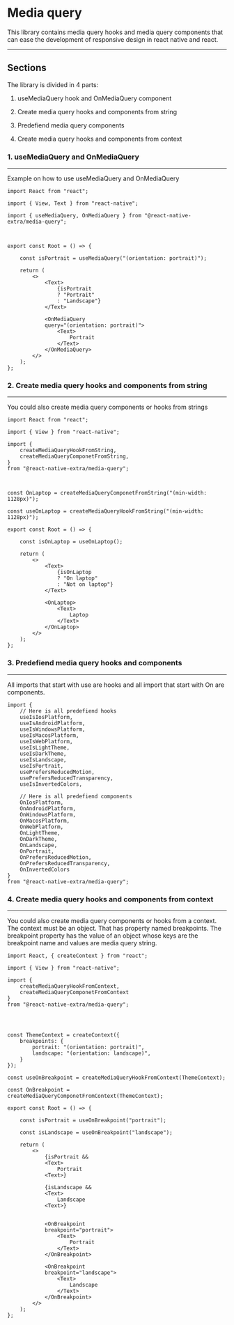 # Media query

This library contains media query hooks and media query components that can ease the development of responsive design in react native and react.

---

## Sections

The library is divided in 4 parts:

1. useMediaQuery hook and OnMediaQuery component

2. Create media query hooks and components from string

3. Predefiend media query components

4. Create media query hooks and components from context  



### 1. useMediaQuery and OnMediaQuery
---
Example on how to use useMediaQuery and OnMediaQuery
```tsx
import React from "react";

import { View, Text } from "react-native";

import { useMediaQuery, OnMediaQuery } from "@react-native-extra/media-query";



export const Root = () => {

    const isPortrait = useMediaQuery("(orientation: portrait)");

    return (
        <>
            <Text>
                {isPortrait 
                ? "Portrait" 
                : "Landscape"}
            </Text>

            <OnMediaQuery 
            query="(orientation: portrait)">
                <Text>
                    Portrait
                </Text>
            </OnMediaQuery>
        </>
    );
};
```



### 2. Create media query hooks and components from string
---
You could also create media query components or hooks from strings

```tsx
import React from "react";

import { View } from "react-native";

import { 
    createMediaQueryHookFromString,
    createMediaQueryComponetFromString,
} 
from "@react-native-extra/media-query";



const OnLaptop = createMediaQueryComponetFromString("(min-width: 1128px)");

const useOnLaptop = createMediaQueryHookFromString("(min-width: 1128px)");

export const Root = () => {

    const isOnLaptop = useOnLaptop();

    return (
        <>
            <Text>
                {isOnLaptop 
                ? "On laptop" 
                : "Not on laptop"}
            </Text>

            <OnLaptop>
                <Text>
                    Laptop
                </Text>
            </OnLaptop>
        </>
    );
};
```



### 3. Predefiend media query hooks and components
---
All imports that start with use are hooks and all import that start with On are components.

```tsx
import {
    // Here is all predefiend hooks
    useIsIosPlatform,
    useIsAndroidPlatform,
    useIsWindowsPlatform,
    useIsMacosPlatform,
    useIsWebPlatform,
    useIsLightTheme,
    useIsDarkTheme,
    useIsLandscape,
    useIsPortrait,
    usePrefersReducedMotion,
    usePrefersReducedTransparency,
    useIsInvertedColors,

    // Here is all predefiend components
    OnIosPlatform,
    OnAndroidPlatform,
    OnWindowsPlatform,
    OnMacosPlatform,
    OnWebPlatform,
    OnLightTheme,
    OnDarkTheme,
    OnLandscape,
    OnPortrait,
    OnPrefersReducedMotion,
    OnPrefersReducedTransparency,
    OnInvertedColors
}
from "@react-native-extra/media-query";
```



### 4. Create media query hooks and components from context
---
You could also create media query components or hooks from a context. 
The context must be an object. That has property named breakpoints. 
The breakpoint property has the value of an object whose keys are the breakpoint name and values are media query string.

```tsx
import React, { createContext } from "react";

import { View } from "react-native";

import { 
    createMediaQueryHookFromContext,
    createMediaQueryComponetFromContext
} 
from "@react-native-extra/media-query";




const ThemeContext = createContext({
    breakpoints: {
        portrait: "(orientation: portrait)",
        landscape: "(orientation: landscape)",
    }
});

const useOnBreakpoint = createMediaQueryHookFromContext(ThemeContext);

const OnBreakpoint = createMediaQueryComponetFromContext(ThemeContext);

export const Root = () => {

    const isPortrait = useOnBreakpoint("portrait");

    const isLandscape = useOnBreakpoint("landscape");

    return (
        <>
            {isPortrait &&
            <Text>
                Portrait
            <Text>}

            {isLandscape &&
            <Text>
                Landscape
            <Text>}


            <OnBreakpoint 
            breakpoint="portrait">
                <Text>
                    Portrait
                </Text>
            </OnBreakpoint>

            <OnBreakpoint
            breakpoint="landscape">
                <Text>
                    Landscape
                </Text>
            </OnBreakpoint>
        </>
    );
};
```